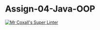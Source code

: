 # Assign-04-Java-OOP
[![Mr Coxall's Super Linter](https://github.com/ICS4U-Programming-Navin-Balekomebole/Assign-04-Java-OOP/workflows/Mr%20Coxall's%20Super%20Linter/badge.svg)](https://github.com/ICS4U-Programming-Navin-Balekomebole/Assign-04-Java-OOP/actions/)
